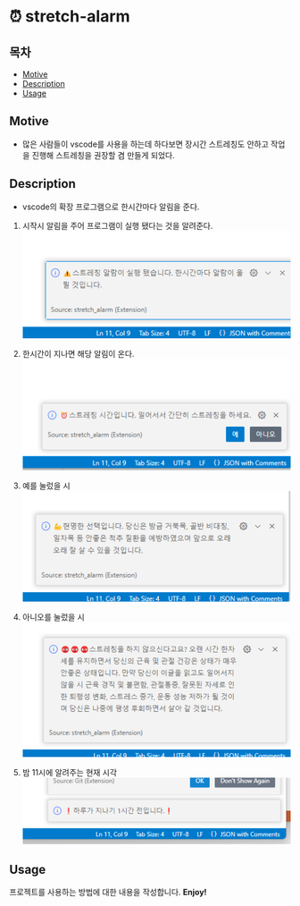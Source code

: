 # ⏰ stretch-alarm



## 목차

- [Motive](#introduction)
- [Description](#installation)
- [Usage](#usage)

## Motive <a name="introduction"></a>

* 많은 사람들이 vscode를 사용을 하는데 하다보면 장시간 스트레칭도 안하고 작업을 진행해 스트레칭을 권장할 겸 만들게 되었다.

## Description <a name="installation"></a>

* vscode의 확장 프로그램으로 한시간마다 알림을 준다.

1. 시작시 알림을 주어 프로그램이 실행 됐다는 것을 알려준다.  
![시작알림](./image/start.png)

2. 한시간이 지나면 해당 알림이 온다.  
![시작알림](./image/result.png)

3. 예를 눌렀을 시  
![시작알림](./image/result_yes.png) 

4. 아니오를 눌렀을 시  
![시작알림](./image/result_no.png)

5. 밤 11시에 알려주는 현재 시각  
![시작알림](./image/pm11.png)
## Usage <a name="usage"></a>

프로젝트를 사용하는 방법에 대한 내용을 작성합니다.
**Enjoy!**

